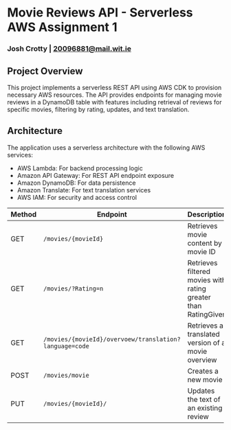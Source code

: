 # Movie Reviews API - Serverless AWS Assignment 1

### Josh Crotty | 20096881@mail.wit.ie

## Project Overview

This project implements a serverless REST API using AWS CDK to provision necessary AWS resources. The API provides endpoints for managing movie reviews in a DynamoDB table with features including retrieval of reviews for specific movies, filtering by rating, updates, and text translation.

## Architecture

The application uses a serverless architecture with the following AWS services:

-   AWS Lambda: For backend processing logic
-   Amazon API Gateway: For REST API endpoint exposure
-   Amazon DynamoDB: For data persistence
-   Amazon Translate: For text translation services
-   AWS IAM: For security and access control

| Method | Endpoint                                               | Description                                                    | Authorization |
| ------ | ------------------------------------------------------ | -------------------------------------------------------------- | ------------- |
| GET    | `/movies/{movieId}`                                    | Retrieves movie content by movie ID                            | None          |
| GET    | `/movies/?Rating=n`                                    | Retrieves filtered movies with rating greater than RatingGiven | None          |
| GET    | `/movies/{movieId}/overvoew/translation?language=code` | Retrieves a translated version of a movie overview             | None          |
| POST   | `/movies/movie`                                        | Creates a new movie                                            | API Key       |
| PUT    | `/movies/{movieId}/`                                   | Updates the text of an existing review                         | API Key       |
